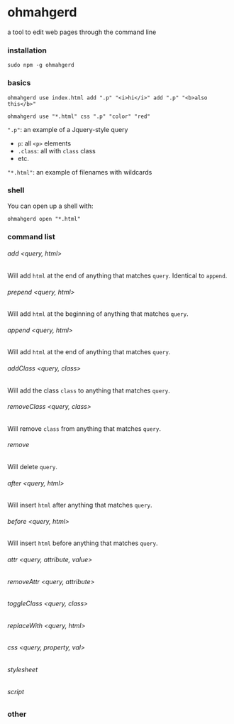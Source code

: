 # ohmahgerd
a tool to edit web pages through the command line

### installation
```shell
sudo npm -g ohmahgerd
```

### basics
```shell
ohmahgerd use index.html add ".p" "<i>hi</i>" add ".p" "<b>also this</b>"

ohmahgerd use "*.html" css ".p" "color" "red"
```

`".p"`: an example of a Jquery-style query
* `p`: all `<p>` elements
* `.class`: all with `class` class
* etc.

`"*.html"`: an example of filenames with wildcards

### shell
You can open up a shell with:
```shell
ohmahgerd open "*.html"
```

### command list

###### add <query, html>
Will add `html` at the end of anything that matches `query`. Identical to `append`.


###### prepend <query, html>
Will add `html` at the beginning of anything that matches `query`.

###### append <query, html>
Will add `html` at the end of anything that matches `query`.

###### addClass <query, class>
Will add the class `class` to anything that matches `query`.

###### removeClass <query, class>
Will remove `class` from anything that matches `query`.

###### remove <query>
Will delete `query`.

###### after <query, html>
Will insert `html` after anything that matches `query`.

###### before <query, html>
Will insert `html` before anything that matches `query`.

###### attr <query, attribute, value>
###### removeAttr <query, attribute>
###### toggleClass <query, class>
###### replaceWith <query, html>
###### css <query, property, val>
###### stylesheet <href>
###### script  <src>

### other

